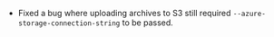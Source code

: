 - Fixed a bug where uploading archives to S3 still required `--azure-storage-connection-string` to be passed.

